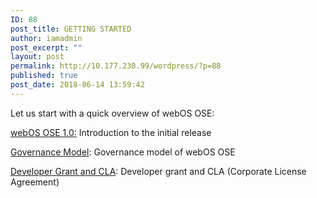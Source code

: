 ```yaml
---
ID: 88
post_title: GETTING STARTED
author: iamadmin
post_excerpt: ""
layout: post
permalink: http://10.177.230.99/wordpress/?p=88
published: true
post_date: 2018-06-14 13:59:42
---
```

Let us start with a quick overview of webOS OSE:

<a class="highlight" href="http://165.186.175.219/felipe/ssg_test/getting-start/webos-ose-10/">webOS OSE 1.0:</a> Introduction to the initial release

<a class="highlight" href="http://165.186.175.219/felipe/ssg_test/getting-start/governance/">Governance Model</a>: Governance model of webOS OSE

<a class="highlight" href="http://165.186.175.219/felipe/ssg_test/getting-start/grant-cla/">Developer Grant and CLA</a>: Developer grant and CLA (Corporate License Agreement)
<div class="chevrons">
<div id="navigation"></div>
</div>